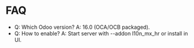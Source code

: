 # FAQ

- Q: Which Odoo version? A: 16.0 (OCA/OCB packaged).
- Q: How to enable? A: Start server with --addon l10n_mx_hr or install in UI.
